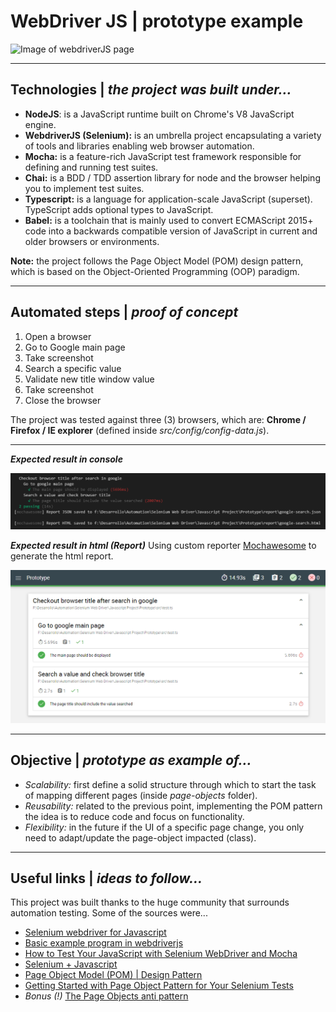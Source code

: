 # **WebDriver JS** | prototype example

![Image of webdriverJS page](https://i1.wp.com/www.webdriverjs.com/wp-content/uploads/2016/12/logo-css-new.png?fit=626%2C194)

***

## **Technologies** | *the project was built under...*
- **NodeJS**: is a JavaScript runtime built on Chrome's V8 JavaScript engine. 
- **WebdriverJS (Selenium):** is an umbrella project encapsulating a variety of tools and libraries enabling web browser automation.
- **Mocha:** is a feature-rich JavaScript test framework responsible for defining and running test suites.
- **Chai:** is a BDD / TDD assertion library for node and the browser helping you to implement test suites.
- **Typescript:** is a language for application-scale JavaScript (superset). TypeScript adds optional types to JavaScript.
- **Babel:** is a toolchain that is mainly used to convert ECMAScript 2015+ code into a backwards compatible version of JavaScript in current and older browsers or environments.

**Note:** the project follows the Page Object Model (POM) design pattern, which is based on the Object-Oriented Programming (OOP) paradigm.

***

## **Automated steps** | *proof of concept*

1. Open a browser
2. Go to Google main page
3. Take screenshot
4. Search a specific value
5. Validate new title window value
6. Take screenshot
7. Close the browser

The project was tested against three (3) browsers, which are: **Chrome / Firefox / IE explorer** (defined inside *src/config/config-data.js*).
***
***Expected result in console***

![Image of result in console](./console-result.PNG)

***Expected result in html (Report)***
Using custom reporter [Mochawesome](https://github.com/adamgruber/mochawesome) to generate the html report.

![Image of result in console](./html-result.PNG)

***

## **Objective** | *prototype as example of...*
- *Scalability:* first define a solid structure through which to start the task of mapping different pages (inside *page-objects* folder). 
- *Reusability:* related to the previous point, implementing the POM pattern the idea is to reduce code and focus on functionality. 
- *Flexibility:* in the future if the UI of a specific page change, you only need to adapt/update the page-object impacted (class).
  
***

## **Useful links** | *ideas to follow...*

This project was built thanks to the huge community that surrounds automation testing. Some of the sources were...

- [Selenium webdriver for Javascript](https://seleniumhq.github.io/selenium/docs/api/javascript/index.html)
- [Basic example program in webdriverjs](http://www.webdriverjs.com/example-program-for-webdriverjs/)
- [How to Test Your JavaScript with Selenium WebDriver and Mocha](https://www.sitepoint.com/how-to-test-your-javascript-with-selenium-webdriver-and-mocha/)
- [Selenium + Javascript](https://filipin.eu/selenium-javascript)
- [Page Object Model (POM) | Design Pattern](https://medium.com/tech-tajawal/page-object-model-pom-design-pattern-f9588630800b)
- [Getting Started with Page Object Pattern for Your Selenium Tests](https://www.pluralsight.com/guides/getting-started-with-page-object-pattern-for-your-selenium-tests)
- *Bonus (!)* [The Page Objects anti pattern](https://blog.getgauge.io/are-page-objects-anti-pattern-21b6e337880f)